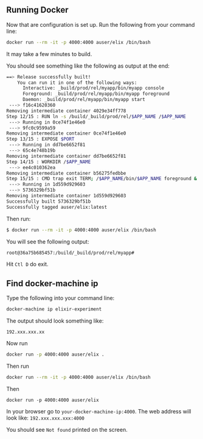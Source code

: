 ## Running Docker

Now that are configuration is set up. Run the following from your command line:

```bash
docker run --rm -it -p 4000:4000 auser/elix /bin/bash
```

It may take a few minutes to build. 

You should see something like the following as output at the end:
```bash
==> Release successfully built!
    You can run it in one of the following ways:
      Interactive: _build/prod/rel/myapp/bin/myapp console
      Foreground: _build/prod/rel/myapp/bin/myapp foreground
      Daemon: _build/prod/rel/myapp/bin/myapp start
 ---> f16c41620360
Removing intermediate container 4029e34ff778
Step 12/15 : RUN ln -s /build/_build/prod/rel/$APP_NAME /$APP_NAME
 ---> Running in 0ce74f1e46e0
 ---> 9fc0c9599a59
Removing intermediate container 0ce74f1e46e0
Step 13/15 : EXPOSE $PORT
 ---> Running in dd7be6652f81
 ---> 65c4e748b19b
Removing intermediate container dd7be6652f81
Step 14/15 : WORKDIR /$APP_NAME
 ---> ee4c010362ea
Removing intermediate container b56275fedbbe
Step 15/15 : CMD trap exit TERM; /$APP_NAME/bin/$APP_NAME foreground & wait
 ---> Running in 1d559d929603
 ---> 5736329bf51b
Removing intermediate container 1d559d929603
Successfully built 5736329bf51b
Successfully tagged auser/elix:latest
```

Then run:

```bash
$ docker run --rm -it -p 4000:4000 auser/elix /bin/bash
```

You will see the following output:

```bash
root@36a75b685457:/build/_build/prod/rel/myapp# 
```

Hit `Ctl D` do exit.

## Find docker-machine ip

Type the following into your command line:

```bash
docker-machine ip elixir-experiment
```

The output should look something like:

```
192.xxx.xxx.xx
```

Now run 
```bash
docker run -p 4000:4000 auser/elix .
```

Then run 

```bash
docker run --rm -it -p 4000:4000 auser/elix /bin/bash
```

Then 

```
docker run -p 4000:4000 auser/elix
```

In your browser go to `your-docker-machine-ip:4000`. 
The web address will look like: `192.xxx.xxx.xxx:4000`

You should see `Not found` printed on the screen.







